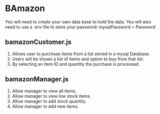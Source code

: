 # BAmazon

You will need to create your own data base to hold the data.
You will also need to use a .env file to store your password:
mysqlPassword = Password

## bamazonCustomer.js

1. Allows user to purchase items from a list stored in a mysql Database.
2. Users will be shown a list of items and option to buy from that list.
3. By selecting an Item ID and quantity the purchase is processed.

## bamazonManager.js

1. Allow manager to view all items.
2. Allow manager to view low stock items.
3. Allow manager to add stock quantity.
4. Allow manager to add new items.
